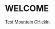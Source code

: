 <title> Florthy's Site </title>
<h1> WELCOME </h1>
<a href="https://florthy.me/main/main.html">Test</a>
<img:src=![image](https://user-images.githubusercontent.com/115503492/195818402-6b24be7d-d0ce-42da-ac8a-3cf759217118.png)>
<a href="florthy.me/mountainchickens.html">Mountain CHiekln</a>

